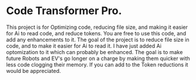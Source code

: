 # Code Transformer Pro.
This project is for Optimizing code, reducing file size, and making it easier for Ai to read code, and reduce tokens.
You are free to use this code, and add any enhancements to it. The goal of the project is to reduce file size in code, and to make it easier for Ai to read it. I have just added 
Ai optomization to it which can probably be enhanced. The goal is to make future Robots and EV's go longer on a charge by making them quicker with less code clogging their memory.
If you can add to the Token reductions it would be appreciated.
